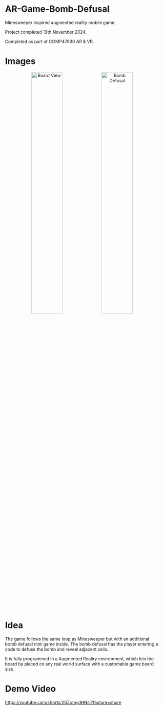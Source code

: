 # AR-Game-Bomb-Defusal
Minesweeper inspired augmented reality mobile game.

Project completed 19th November 2024.

Completed as part of COMP47930 AR & VR.
# Images
<p align="center">
  
  <img src="https://github.com/user-attachments/assets/e7de34b6-53b9-4acb-b187-9574b10132f5" alt="Board View" width="45%" />
  <img src="https://github.com/user-attachments/assets/a6e90869-059e-45ff-ac20-c320655c3cbd" alt="Bomb Defusal" width="45%" />
  
</p>

# Idea
The game follows the same loop as Minesweeper but with an additional bomb defusal mini game inside. The bomb defusal has the player entering a code to defuse the bomb and reveal adjacent cells. 

It is fully programmed in a Augmented Realiry environment, which lets the board be placed on any real world surface with a customable game board size.


# Demo Video
https://youtube.com/shorts/2SZomydHNsI?feature=share

